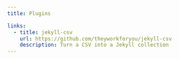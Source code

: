 ```yaml
---
title: Plugins

links:
  - title: jekyll-csv
    url: https://github.com/theyworkforyou/jekyll-csv
    description: Turn a CSV into a Jekyll collection
---
```

